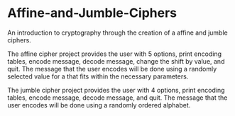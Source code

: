 # Affine-and-Jumble-Ciphers
An introduction to cryptography through the creation of a affine and jumble ciphers. 

The affine cipher project provides the user with 5 options, print encoding tables, encode message, decode message, change the shift by value, and quit. The message that the user encodes will be done using a randomly selected value for a that fits within the necessary parameters.

The jumble cipher project provides the user with 4 options, print encoding tables, encode message, decode message, and quit. The message that the user encodes will be done using a randomly ordered alphabet.
